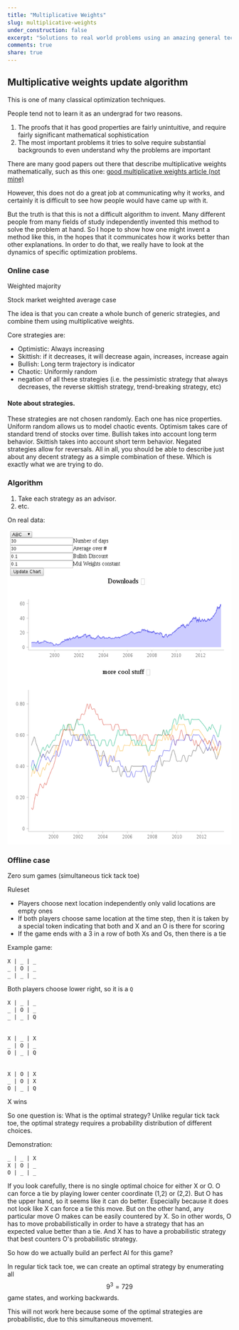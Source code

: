 ```yaml
---
title: "Multiplicative Weights"
slug: multiplicative-weights
under_construction: false
excerpt: "Solutions to real world problems using an amazing general technique."
comments: true
share: true
---
```


## Multiplicative weights update algorithm

This is one of many classical optimization techniques.

People tend not to learn it as an undergrad for two reasons.

1. The proofs that it has good properties are fairly unintuitive, and require fairly significant mathematical sophistication
2. The most important problems it tries to solve require substantial backgrounds to even understand why the problems are important

There are many good papers out there that describe multiplicative weights mathematically, such as this one: [good multiplicative weights article (not mine)](https://jeremykun.com/2017/02/27/the-reasonable-effectiveness-of-the-multiplicative-weights-update-algorithm/)

However, this does not do a great job at communicating why it works, and certainly it is difficult to see how people would have came up with it.

But the truth is that this is not a difficult algorithm to invent. Many different people from many fields of study independently invented this method to solve the problem at hand. So I hope to show how one might invent a method like this, in the hopes that it communicates how it works better than other explanations. In order to do that, we really have to look at the dynamics of specific optimization problems.

### Online case

Weighted majority

Stock market weighted average case

The idea is that you can create a whole bunch of generic strategies, and combine them using multiplicative weights.

Core strategies are:

* Optimistic: Always increasing
* Skittish: if it decreases, it will decrease again, increases, increase again
* Bullish: Long term trajectory is indicator
* Chaotic: Uniformly random
* negation of all these strategies (i.e. the pessimistic strategy that always decreases, the reverse skittish strategy, trend-breaking strategy, etc)


#### Note about strategies.

These strategies are not chosen randomly. Each one has nice properties. Uniform random allows us to model chaotic events. Optimism takes care of standard trend of stocks over time. Bullish takes into account long term behavior. Skittish takes into account short term behavior. Negated strategies allow for reversals. All in all, you should be able to describe just about any decent strategy as a simple combination of these. Which is exactly what we are trying to do.

### Algorithm

1. Take each strategy as an advisor.
2. etc.

On real data:

<a href="/link_only/stock_vis/stock_vis.html" rel="click for app">
    <img src="/images/multiplicative_weights/stock_screenshot.png" alt="Click for app"/>
</a>

### Offline case

Zero sum games (simultaneous tick tack toe)

Ruleset

* Players choose next location independently only valid locations are empty ones
* If both players choose same location at the time step, then it is taken by a special token indicating that both and X and an O is there for scoring
* If the game ends with a 3 in a row of both Xs and Os, then there is a tie

Example game:

    X | _ | _
    _ | O | _
    _ | _ | _

Both players choose lower right, so it is a `Q`

    X | _ | _
    _ | O | _
    _ | _ | Q


    X | _ | X
    _ | O | _
    O | _ | Q


    X | O | X
    _ | O | X
    O | _ | Q

X wins

So one question is: What is the optimal strategy? Unlike regular tick tack toe, the optimal strategy requires a probability distribution of different choices.

Demonstration:

    _ | _ | X
    X | O | _
    O | _ | _

If you look carefully, there is no single optimal choice for either X or O. O can force a tie by playing lower center coordinate (1,2) or (2,2). But O has the upper hand, so it seems like it can do better. Especially because it does not look like X can force a tie this move. But on the other hand, any particular move O makes can be easily countered by X. So in other words, O has to move probabilistically in order to have a strategy that has an expected value better than a tie. And X has to have a probabilistic strategy that best counters O's probabilistic strategy.

So how do we actually build an perfect AI for this game?

In regular tick tack toe, we can create an optimal strategy by enumerating all $$9^3=729$$ game states, and working backwards.

This will not work here because some of the optimal strategies are probabilistic, due to this simultaneous movement.
